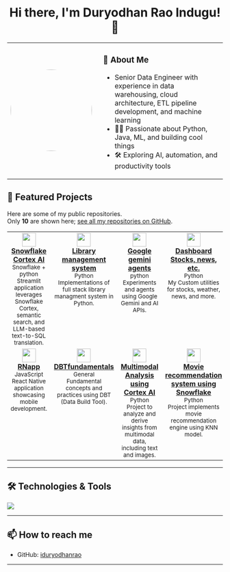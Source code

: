 <h1 align="center">Hi there, I'm Duryodhan Rao Indugu! 👋</h1>
<table>
  <tr>
    <td width="200">
      <a href="https://github.com/iduryodhanrao">
        <img src="https://avatars.githubusercontent.com/u/63735933?v=4" width="190" style="border-radius:50%" />
      </a>
    </td>
    <td>
      <h3>🚀 About Me</h3>
      <ul>
        <li>Senior Data Engineer with experience in data warehousing, cloud architecture, ETL pipeline development, and machine learning</li>
        <li>👨‍💻 Passionate about Python, Java, ML, and building cool things</li>
        <li>🛠️ Exploring AI, automation, and productivity tools</li>
      </ul>
    </td>
  </tr>
</table>


## 🌟 Featured Projects

Here are some of my public repositories.  
Only **10** are shown here; [see all my repositories on GitHub](https://github.com/search?q=user:iduryodhanrao&sort=updated&order=desc&type=repositories).

<table>
  <tr>
    <td align="center" valign="top">
      <a href="https://github.com/iduryodhanrao/snowflake/tree/main/agents-using-snowflake-cortex-ai">
        <img src="https://skillicons.dev/icons?i=python" width="32" />
        <br/>
        <b>Snowflake Cortex AI</b>
      </a>
      <br/>
      <sub>Snowflake + python</sub>
      <br/>
      <sup>Streamlit application leverages Snowflake Cortex, semantic search, and LLM-based text-to-SQL translation. </sup>
    </td>
    <td align="center" valign="top">
      <a href="https://github.com/iduryodhanrao/mylibrary">
        <img src="https://skillicons.dev/icons?i=python" width="32" />
        <br/>
        <b> Library management system </b>
      </a>
      <br/>
      <sub>Python</sub>
      <br/>
      <sup>Implementations of full stack library managment system in Python.</sup>
    </td>
    <td align="center" valign="top">
      <a href="https://github.com/iduryodhanrao/google-gemini-agents">
        <img src="https://skillicons.dev/icons?i=bots" width="32" />
        <br/>
        <b>Google gemini agents</b>
      </a>
      <br/>
      <sub>python</sub>
      <br/>
      <sup>Experiments and agents using Google Gemini and AI APIs.</sup>
    </td>
    <td align="center" valign="top">
      <a href="https://github.com/iduryodhanrao/my-quick-tools">
        <img src="https://skillicons.dev/icons?i=python" width="32" />
        <br/>
        <b>Dashboard Stocks, news, etc.  </b>
      </a>
      <br/>
      <sub>Python</sub>
      <br/>
      <sup> My Custom utilities for stocks, weather, news, and more.</sup>
    </td>
    <td align="center" valign="top">
      <a href="https://github.com/iduryodhanrao/MLOPS">
        <img src="https://skillicons.dev/icons?i=python" width="32" />
        <br/>
        <b>MLOPS</b>
      </a>
      <br/>
      <sub>Python</sub>
      <br/>
      <sup>Machine Learning Operations: MLOps best practices and projects.</sup>
    </td>
  </tr>
  <tr>
    <td align="center" valign="top">
      <a href="https://github.com/iduryodhanrao/RNapp">
        <img src="https://skillicons.dev/icons?i=javascript" width="32" />
        <br/>
        <b>RNapp</b>
      </a>
      <br/>
      <sub>JavaScript</sub>
      <br/>
      <sup>React Native application showcasing mobile development.</sup>
    </td>
    <td align="center" valign="top">
      <a href="https://github.com/iduryodhanrao/DBTfundamentals">
        <img src="https://skillicons.dev/icons?i=github" width="32" />
        <br/>
        <b>DBTfundamentals</b>
      </a>
      <br/>
      <sub>General</sub>
      <br/>
      <sup>Fundamental concepts and practices using DBT (Data Build Tool).</sup>
    </td>
    <td align="center" valign="top">
      <a href="https://github.com/iduryodhanrao/snowflake/tree/main/cortex-aisql">
        <img src="https://skillicons.dev/icons?i=python" width="32" />
        <br/>
        <b>Multimodal Analysis using Cortex AI</b>
      </a>
      <br/>
      <sub>Python</sub>
      <br/>
      <sup> Project to analyze and derive insights from multimodal data, including text and images. </sup>
    </td>
    <td align="center" valign="top">
      <a href="https://github.com/iduryodhanrao/snowflake/tree/main/knn-recommendation-model">
        <img src="https://skillicons.dev/icons?i=python" width="32" />
        <br/>
        <b>Movie recommendation system using Snowflake </b>
      </a>
      <br/>
      <sub>Python</sub>
      <br/>
      <sup> Project implements movie recommendation engine using KNN model. </sup>
    </td>
    <td align="center" valign="top">
      <a href="https://github.com/iduryodhanrao/androidpuzzlegame">
        <img src="https://skillicons.dev/icons?i=java" width="32" />
        <br/>
        <b>androidpuzzlegame</b>
      </a>
      <br/>
      <sub>Java</sub>
      <br/>
      <sup>Flipping tile puzzle game built in Android Studio.</sup>
    </td>
  </tr>
</table>

---

## 🛠️ Technologies & Tools

<img src="https://skillicons.dev/icons?i=python,java,aws,docker,c,fastapi,gcp,kafka,kubernetes,linux,bots,js,git,github,androidstudio,snowflake,dbtlabs,tableau" />

---

## 📫 How to reach me

- GitHub: [iduryodhanrao](https://github.com/iduryodhanrao)

---

